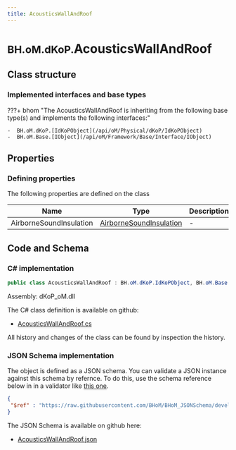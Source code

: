 ```yaml
---
title: AcousticsWallAndRoof
---
```


# <small>BH.oM.dKoP.</small>**AcousticsWallAndRoof**



## Class structure

### Implemented interfaces and base types

???+ bhom "The AcousticsWallAndRoof is inheriting from the following base type(s) and implements the following interfaces:"

    -  BH.oM.dKoP.[IdKoPObject](/api/oM/Physical/dKoP/IdKoPObject)
    -  BH.oM.Base.[IObject](/api/oM/Framework/Base/Interface/IObject)


## Properties



### Defining properties

The following properties are defined on the class

| Name             | Type             | Description      | Quantity         |
|------------------|------------------|------------------|------------------|
| AirborneSoundInsulation | [AirborneSoundInsulation](/api/oM/Physical/dKoP/Perfomance/AirborneSoundInsulation) | - | - |


## Code and Schema

### C# implementation

``` C# title="C#"
public class AcousticsWallAndRoof : BH.oM.dKoP.IdKoPObject, BH.oM.Base.IObject
```

Assembly: dKoP_oM.dll

The C# class definition is available on github:

- [AcousticsWallAndRoof.cs](https://github.com/BHoM/dKoP_Toolkit/blob/develop/dKoP_oM/Perfomance\AcousticsWallAndRoof.cs)

All history and changes of the class can be found by inspection the history.
### JSON Schema implementation

The object is defined as a JSON schema. You can validate a JSON instance against this schema by refernce. To do this, use the schema reference below in in a validator like [this one](https://www.jsonschemavalidator.net/).

``` json title="JSON Schema"
{
 "$ref" : "https://raw.githubusercontent.com/BHoM/BHoM_JSONSchema/develop/dKoP_oM/AcousticsWallAndRoof.json"
}
```

The JSON Schema is available on github here:

- [AcousticsWallAndRoof.json](https://github.com/BHoM/BHoM_JSONSchema/blob/develop/dKoP_oM/AcousticsWallAndRoof.json)

